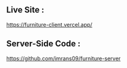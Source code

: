 ## Live Site :

https://furniture-client.vercel.app/

## Server-Side Code :

https://github.com/imrans09/furniture-server
